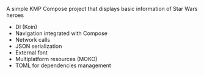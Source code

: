 A simple KMP Compose project that displays basic information of Star Wars heroes

* DI (Koin)
* Navigation integrated with Compose
* Network calls
* JSON serialization
* External font
* Multiplatform resources (MOKO)
* TOML for dependencies management